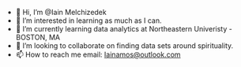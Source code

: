 - 👋 Hi, I’m @Iain Melchizedek
- 👀 I’m interested in learning as much as I can.
- 🌱 I’m currently learning data analytics at Northeastern Univeristy - BOSTON, MA
- 💞️ I’m looking to collaborate on finding data sets around spirituality.
- 📫 How to reach me email: Iainamos@outlook.com

<!---
IainAmosMelchizedek/IainAmosMelchizedek is a ✨ special ✨ repository because its `README.md` (this file) appears on your GitHub profile.
You can click the Preview link to take a look at your changes.
--->
